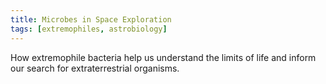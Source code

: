 ```yaml
---
title: Microbes in Space Exploration
tags: [extremophiles, astrobiology]
---
```


How extremophile bacteria help us understand the limits of life and inform our search for extraterrestrial organisms.
